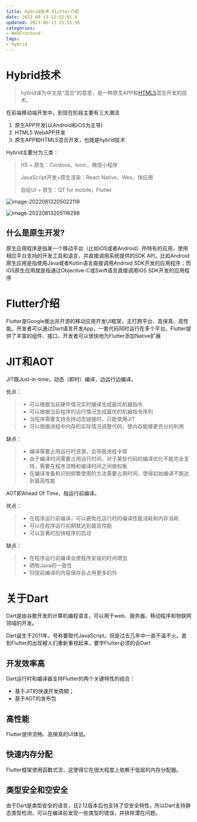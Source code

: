 ```yaml
---
title: Hybrid技术-Flutter介绍
date: 2022-08-13 22:52:01.0
updated: 2023-06-13 15:55:56
categories: 
- WebFrontend
tags: 
- hybrid
---
```


# Hybrid技术

> hybrid译为中文是“混合”的意思，是一种原生APP和[HTML5](https://so.csdn.net/so/search?q=HTML5&spm=1001.2101.3001.7020)混合开发的技术。

 在前端移动端开发中，到现在阶段主要有三大潮流

  1. 原生APP开发(以Android和iOS为主导)
  2. HTML5 WebAPP开发
  3. 原生APP和HTML5混合开发，也就是hybrid技术

Hybrid主要分为三类：

> H5 + 原生：Cordova，lonic，微信小程序
>
> JavaScript开发+原生渲染：React Native、Wex、快应用
>
> 自绘UI + 原生：QT for mobile，Flutter

![image-20220813205022119](https://cdn.jsdelivr.net/gh/WRXinYue/PictureCDN/img/image-20220813205022119.png)

![image-20220813205116298](https://cdn.jsdelivr.net/gh/WRXinYue/PictureCDN/img/image-20220813205116298.png)

## 什么是原生开发?

原生应用程序是指某一个移动平台（比如iOS或者Android）所特有的应用，使用相应平台支持的开发工具和语言，并直接调用系统提供的SDK API。比如Android原生应用是指使用Java或者Kotlin语言直接调用Android SDK开发的应用程序；而iOS原生应用就是指通过Objective-C或Swift语言直接调用iOS SDK开发的应用程序

# Flutter介绍

Flutter是Google推出并开源的移动应用开发UI框架，主打跨平台、高保真、高性能。开发者可以通过Dart语言开发App，一套代码同时运行在多个平台。Flutter提供了丰富的组件、接口，开发者可以很快地为Flutter添加Native扩展

# JIT和AOT

JIT既Just-in-time，动态（即时）编译，边运行边编译。

优点：

> * 可以根据当前硬件情况实时编译生成最优机器指令
> * 可以根据当前程序的运行情况生成最优的机器指令序列
> * 当程序需要支持支持动态链接时，只能使用JIT
> * 可以根据进程中内存的实际情况调整代码，使内存能够更充分的利用

缺点：

> * 编译需要占用运行时资源，会导致进程卡顿
> * 由于编译时间需要占用运行时间，对于某些代码的编译优化不能完全支持，需要在程序流畅和编译时间之间做权衡
> * 在编译准备和识别频繁使用的方法需要占用时间，使得初始编译不能达到最高性能

AOT即Ahead Of Time，指运行前编译。

优点：

> * 在程序运行前编译，可以避免在运行时的编译性能消耗和内存消耗
> * 可以在程序运行初期就达到最高性能
> * 可以显著的加快程序的启动

缺点：

> * 在程序运行前编译会使程序安装的时间增加
> * 牺牲Java的一致性
> * 将提前编译的内容保存会占用更多的外

# 关于Dart

Dart是由谷歌开发的计算机编程语言，可以用于web、服务器、移动程序和物联网领域的开发。

Dart诞生于2011年，号称要取代JavaScript。但是过去几年中一直不温不火。直到Flutter的出现被人们重新重视起来，要学Flutter必须的会Dart

## 开发效率高

Dart运行时和编译器支持Flutter的两个关键特性的组合：

* 基于JIT的快速开发周期；
* 基于AOT的发布包

## 高性能

Flutter提供流畅、高保真的UI体验。

## 快速内存分配

Flutter框架使用函数式流，这使得它在很大程度上依赖于低层的内存分配器。

## 类型安全和空安全

由于Dart是类型安全的语言，且2.12版本后也支持了空安全特性，所以Dart支持静态类型检测，可以在编译前发现一些类型的错误，并排除潜在问题。